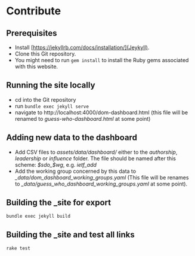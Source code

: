 # Contribute

## Prerequisites

* Install [https://jekyllrb.com/docs/installation/](Jeykyll).
* Clone this Git repository.
* You might need to run `gem install` to install the Ruby gems
  associated with this website.

## Running the site locally

* cd into the Git repository
* run `bundle exec jekyll serve`
* navigate to http://localhost:4000/dom-dashboard.html
  (this file will be renamed to *guess-who-dashboard.html* at some point)

## Adding new data to the dashboard

- Add CSV files to *assets/data/dashboard/* either to the *authorship*,
  *leadership* or *influence* folder. The file should be named after
  this scheme: *$sdo_$wg*, e.g. *ietf_add*
- Add the working group concerned by this data to *_data/dom_dashboard_working_groups.yaml*
  (This file will be renames to *_data/guess_who_dashboard_working_groups.yaml* at
  some point).

## Building the _site for export

`bundle exec jekyll build`

## Building the _site and test all links

`rake test`
